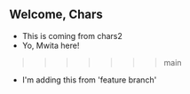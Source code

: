 ## Welcome, Chars

- This is coming from chars2
- Yo, Mwita here!
>>>>>>> main
- I'm adding this from 'feature branch'